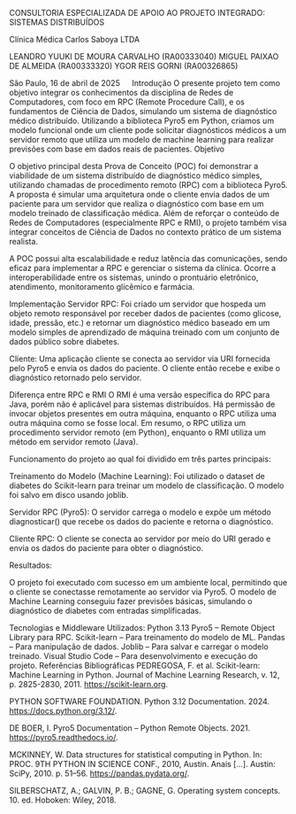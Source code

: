 CONSULTORIA ESPECIALIZADA DE APOIO AO PROJETO INTEGRADO: SISTEMAS DISTRIBUÍDOS

Clínica Médica Carlos Saboya LTDA

LEANDRO YUUKI DE MOURA CARVALHO (RA00333040)
MIGUEL PAIXAO DE ALMEIDA (RA00333320)
YGOR REIS GORNI (RA00326865)

São Paulo, 16 de abril de 2025
 
Introdução
O presente projeto tem como objetivo integrar os conhecimentos da disciplina de Redes de Computadores, com foco em RPC (Remote Procedure Call), e os fundamentos de Ciência de Dados, simulando um sistema de diagnóstico médico distribuído. Utilizando a biblioteca Pyro5 em Python, criamos um modelo funcional onde um cliente pode solicitar diagnósticos médicos a um servidor remoto que utiliza um modelo de machine learning para realizar previsões com base em dados reais de pacientes.
Objetivo

O objetivo principal desta Prova de Conceito (POC) foi demonstrar a viabilidade de um sistema distribuído de diagnóstico médico simples, utilizando chamadas de procedimento remoto (RPC) com a biblioteca Pyro5. A proposta é simular uma arquitetura onde o cliente envia dados de um paciente para um servidor que realiza o diagnóstico com base em um modelo treinado de classificação médica. Além de reforçar o conteúdo de Redes de Computadores (especialmente RPC e RMI), o projeto também visa integrar conceitos de Ciência de Dados no contexto prático de um sistema realista.

A POC possui alta escalabilidade e reduz latência das comunicações, sendo eficaz para implementar a RPC e gerenciar o sistema da clínica. Ocorre a interoperabilidade entre os sistemas, unindo o prontuário eletrônico, atendimento, monitoramento glicêmico e farmácia.

Implementação
Servidor RPC: Foi criado um servidor que hospeda um objeto remoto responsável por receber dados de pacientes (como glicose, idade, pressão, etc.) e retornar um diagnóstico médico baseado em um modelo simples de aprendizado de máquina treinado com um conjunto de dados público sobre diabetes.

Cliente: Uma aplicação cliente se conecta ao servidor via URI fornecida pelo Pyro5 e envia os dados do paciente. O cliente então recebe e exibe o diagnóstico retornado pelo servidor.

Diferença entre RPC e RMI
O RMI é uma versão específica do RPC para Java, porém não é aplicável para sistemas distribuídos. Há permissão de invocar objetos presentes em outra máquina, enquanto o RPC utiliza uma outra máquina como se fosse local. Em resumo, o RPC utiliza um procedimento servidor remoto (em Python), enquanto o RMI utiliza um método em servidor remoto (Java).

Funcionamento do projeto ao qual foi dividido em três partes principais:

Treinamento do Modelo (Machine Learning):
Foi utilizado o dataset de diabetes do Scikit-learn para treinar um modelo de classificação. O modelo foi salvo em disco usando joblib.

Servidor RPC (Pyro5):
O servidor carrega o modelo e expõe um método diagnosticar() que recebe os dados do paciente e retorna o diagnóstico.

Cliente RPC:
O cliente se conecta ao servidor por meio do URI gerado e envia os dados do paciente para obter o diagnóstico.

Resultados:

O projeto foi executado com sucesso em um ambiente local, permitindo que o cliente se conectasse remotamente ao servidor via Pyro5. O modelo de Machine Learning conseguiu fazer previsões básicas, simulando o diagnóstico de diabetes com entradas simplificadas.


Tecnologias e Middleware Utilizados:
Python 3.13
Pyro5 – Remote Object Library para RPC.
Scikit-learn – Para treinamento do modelo de ML.
Pandas – Para manipulação de dados.
Joblib – Para salvar e carregar o modelo treinado.
Visual Studio Code – Para desenvolvimento e execução do projeto.
Referências Bibliográficas
PEDREGOSA, F. et al. Scikit-learn: Machine Learning in Python. Journal of Machine Learning Research, v. 12, p. 2825-2830, 2011. https://scikit-learn.org.

PYTHON SOFTWARE FOUNDATION. Python 3.12 Documentation. 2024. https://docs.python.org/3.12/.

DE BOER, I. Pyro5 Documentation – Python Remote Objects. 2021. https://pyro5.readthedocs.io/. 

MCKINNEY, W. Data structures for statistical computing in Python. In: PROC. 9TH PYTHON IN SCIENCE CONF., 2010, Austin. Anais [...]. Austin: SciPy, 2010. p. 51–56. https://pandas.pydata.org/. 

SILBERSCHATZ, A.; GALVIN, P. B.; GAGNE, G. Operating system concepts. 10. ed. Hoboken: Wiley, 2018.
